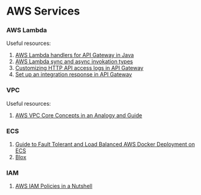 # AWS Services
### AWS Lambda
Useful resources:
1. [AWS Lambda handlers for API Gateway in Java](https://georgemao.medium.com/demystifying-java-aws-lambda-handlers-for-api-gateway-c1e77b7e6a8d)
2. [AWS Lambda sync and async invokation types](https://docs.aws.amazon.com/lambda/latest/dg/API_Invoke.html)
3. [Customizing HTTP API access logs in API Gateway](https://docs.aws.amazon.com/apigateway/latest/developerguide/http-api-logging-variables.html)
4. [Set up an integration response in API Gateway](https://docs.aws.amazon.com/apigateway/latest/developerguide/api-gateway-integration-settings-integration-response.html)

### VPC
Useful resources:
1. [AWS VPC Core Concepts in an Analogy and Guide](https://start.jcolemorrison.com/aws-vpc-core-concepts-analogy-guide/)

### ECS
1. [Guide to Fault Tolerant and Load Balanced AWS Docker Deployment on ECS](https://start.jcolemorrison.com/guide-to-fault-tolerant-and-load-balanced-aws-docker-deployment-on-ecs/)
2. [Blox](https://blox.github.io/)

### IAM
1. [AWS IAM Policies in a Nutshell](https://start.jcolemorrison.com/aws-iam-policies-in-a-nutshell/)
